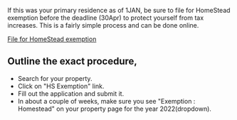 If this was your primary residence as of 1JAN, be sure to file for HomeStead exemption before the deadline (30Apr) to protect yourself from tax increases.
This is a fairly simple process and can be done online.

[File for HomeStead exemption](https://search.wcad.org)


## Outline the exact procedure,
 * Search for your property.
 * Click on "HS Exemption" link.
 * Fill out the application and submit it.
 * In about a couple of weeks, make sure you see "Exemption : Homestead" on your property page for the year 2022(dropdown).
